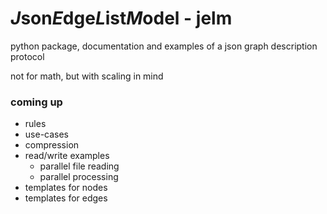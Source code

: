 # *J*son*E*dge*L*ist*M*odel - jelm

python package, documentation and examples of a json graph description protocol

not for math, but with scaling in mind

### coming up
- rules
- use-cases
- compression
- read/write examples
  - parallel file reading
  - parallel processing
- templates for nodes
- templates for edges
